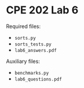 # CPE 202 Lab 6

Required files:
* `sorts.py`
* `sorts_tests.py`
* `lab6_answers.pdf`

Auxiliary files:
* `benchmarks.py`
* `lab6_questions.pdf`
